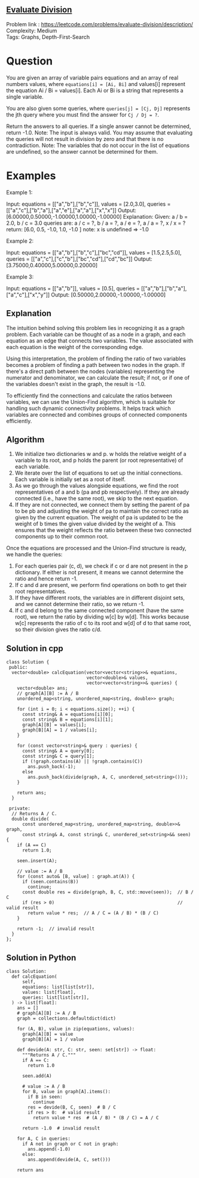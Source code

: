 ## [Evaluate Division](https://leetcode.com/problems/evaluate-division/description/)

Problem link : https://leetcode.com/problems/evaluate-division/description/ <br>
Complexity: Medium <br>
Tags: Graphs, Depth-First-Search <br>

# Question

You are given an array of variable pairs equations and an array of real numbers values, where `equations[i] = [Ai, Bi]` and values[i] represent the equation Ai / Bi = values[i]. Each Ai or Bi is a string that represents a single variable.

You are also given some queries, where `queries[j] = [Cj, Dj]` represents the jth query where you must find the answer for `Cj / Dj = ?`.

Return the answers to all queries. If a single answer cannot be determined, return -1.0.
Note: The input is always valid. You may assume that evaluating the queries will not result in division by zero and that there is no contradiction.
Note: The variables that do not occur in the list of equations are undefined, so the answer cannot be determined for them.
 
# Examples

Example 1:

Input: equations = [["a","b"],["b","c"]], values = [2.0,3.0], queries = [["a","c"],["b","a"],["a","e"],["a","a"],["x","x"]]
Output: [6.00000,0.50000,-1.00000,1.00000,-1.00000]
Explanation: 
Given: a / b = 2.0, b / c = 3.0
queries are: a / c = ?, b / a = ?, a / e = ?, a / a = ?, x / x = ? 
return: [6.0, 0.5, -1.0, 1.0, -1.0 ]
note: x is undefined => -1.0

Example 2:

Input: equations = [["a","b"],["b","c"],["bc","cd"]], values = [1.5,2.5,5.0], queries = [["a","c"],["c","b"],["bc","cd"],["cd","bc"]]
Output: [3.75000,0.40000,5.00000,0.20000]

Example 3:

Input: equations = [["a","b"]], values = [0.5], queries = [["a","b"],["b","a"],["a","c"],["x","y"]]
Output: [0.50000,2.00000,-1.00000,-1.00000]

## Explanation

The intuition behind solving this problem lies in recognizing it as a graph problem. Each variable can be thought of as a node in a graph, and each equation as an edge that connects two variables. The value associated with each equation is the weight of the corresponding edge.

Using this interpretation, the problem of finding the ratio of two variables becomes a problem of finding a path between two nodes in the graph. If there's a direct path between the nodes (variables) representing the numerator and denominator, we can calculate the result; if not, or if one of the variables doesn't exist in the graph, the result is -1.0.

To efficiently find the connections and calculate the ratios between variables, we can use the Union-Find algorithm, which is suitable for handling such dynamic connectivity problems. It helps track which variables are connected and combines groups of connected components efficiently.

## Algorithm

1. We initialize two dictionaries w and p. w holds the relative weight of a variable to its root, and p holds the parent (or root representative) of each variable.
2. We iterate over the list of equations to set up the initial connections. Each variable is initially set as a root of itself.
3. As we go through the values alongside equations, we find the root representatives of a and b (pa and pb respectively). If they are already connected (i.e., have the same root), we skip to the next equation.
4. If they are not connected, we connect them by setting the parent of pa to be pb and adjusting the weight of pa to maintain the correct ratio as given by the current equation. The weight of pa is updated to be the weight of b times the given value divided by the weight of a. This ensures that the weight reflects the ratio between these two connected components up to their common root.

Once the equations are processed and the Union-Find structure is ready, we handle the queries:

1. For each queries pair (c, d), we check if c or d are not present in the p dictionary. If either is not present, it means we cannot determine the ratio and hence return -1.
2. If c and d are present, we perform find operations on both to get their root representatives.
3. If they have different roots, the variables are in different disjoint sets, and we cannot determine their ratio, so we return -1.
4. If c and d belong to the same connected component (have the same root), we return the ratio by dividing w[c] by w[d]. This works because w[c] represents the ratio of c to its root and w[d] of d to that same root, so their division gives the ratio c/d.

## Solution in cpp

```
class Solution {
 public:
  vector<double> calcEquation(vector<vector<string>>& equations,
                              vector<double>& values,
                              vector<vector<string>>& queries) {
    vector<double> ans;
    // graph[A][B] := A / B
    unordered_map<string, unordered_map<string, double>> graph;

    for (int i = 0; i < equations.size(); ++i) {
      const string& A = equations[i][0];
      const string& B = equations[i][1];
      graph[A][B] = values[i];
      graph[B][A] = 1 / values[i];
    }

    for (const vector<string>& query : queries) {
      const string& A = query[0];
      const string& C = query[1];
      if (!graph.contains(A) || !graph.contains(C))
        ans.push_back(-1);
      else
        ans.push_back(divide(graph, A, C, unordered_set<string>()));
    }

    return ans;
  }

 private:
  // Returns A / C.
  double divide(
      const unordered_map<string, unordered_map<string, double>>& graph,
      const string& A, const string& C, unordered_set<string>&& seen) {
    if (A == C)
      return 1.0;

    seen.insert(A);

    // value := A / B
    for (const auto& [B, value] : graph.at(A)) {
      if (seen.contains(B))
        continue;
      const double res = divide(graph, B, C, std::move(seen));  // B / C
      if (res > 0)                                              // valid result
        return value * res;  // A / C = (A / B) * (B / C)
    }

    return -1;  // invalid result
  }
};
```

## Solution in Python
```
class Solution:
  def calcEquation(
      self,
      equations: list[list[str]],
      values: list[float],
      queries: list[list[str]],
  ) -> list[float]:
    ans = []
    # graph[A][B] := A / B
    graph = collections.defaultdict(dict)

    for (A, B), value in zip(equations, values):
      graph[A][B] = value
      graph[B][A] = 1 / value

    def devide(A: str, C: str, seen: set[str]) -> float:
      """Returns A / C."""
      if A == C:
        return 1.0

      seen.add(A)

      # value := A / B
      for B, value in graph[A].items():
        if B in seen:
          continue
        res = devide(B, C, seen)  # B / C
        if res > 0:  # valid result
          return value * res  # (A / B) * (B / C) = A / C

      return -1.0  # invalid result

    for A, C in queries:
      if A not in graph or C not in graph:
        ans.append(-1.0)
      else:
        ans.append(devide(A, C, set()))

    return ans
```